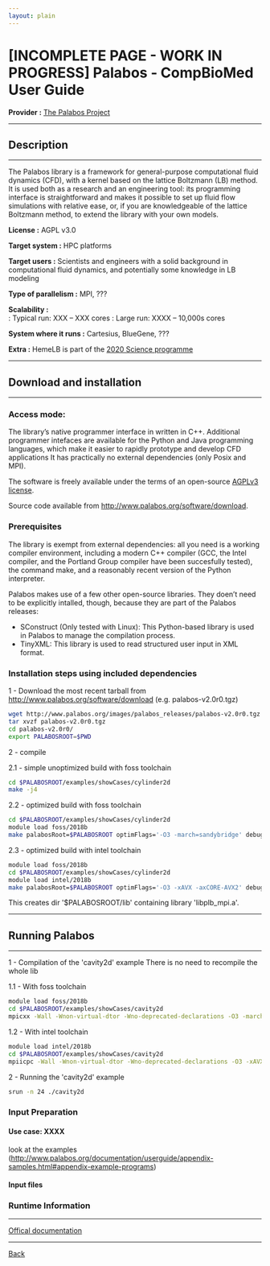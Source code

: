 ```yaml
---
layout: plain
---
```


# [INCOMPLETE PAGE - WORK IN PROGRESS] Palabos - CompBioMed User Guide

**Provider :** [The Palabos Project ](http://www.palabos.org/index.php)

---
## Description
---
The Palabos library is a framework for general-purpose computational fluid dynamics (CFD), with a kernel based on the lattice Boltzmann (LB) method. It is used both as a research and an engineering tool: its programming interface is straightforward and makes it possible to set up fluid flow simulations with relative ease, or, if you are knowledgeable of the lattice Boltzmann method, to extend the library with your own models.

**License :** AGPL v3.0

**Target system :**  HPC platforms

**Target users :** Scientists and engineers with a solid background in computational fluid dynamics, and potentially some knowledge in LB modeling

**Type of parallelism :** MPI, ???

**Scalability :**	
: Typical run: XXX – XXX cores
: Large run: XXXX – 10,000s cores

**System where it runs :** Cartesius, BlueGene, ???

**Extra :** HemeLB is part of the [2020 Science programme](http://www.2020science.net/software/hemelb.html)

---
## Download and installation
---

### Access mode:

The library’s native programmer interface in written in C++.
Additional programmer intefaces are available for the Python and Java programming languages, which make it easier to rapidly prototype and develop CFD applications
It has practically no external dependencies (only Posix and MPI).

The software is freely available under the terms of an open-source [AGPLv3 license](https://www.gnu.org/licenses/agpl-3.0.html).


Source code available from http://www.palabos.org/software/download.

### Prerequisites

The library is exempt from external dependencies: all you need is a working compiler environment, including a modern C++ compiler (GCC, the Intel compiler, and the Portland Group compiler have been succesfully tested), the command make, and a reasonably recent version of the Python interpreter.

Palabos makes use of a few other open-source libraries. They doen’t need to be explicitly intalled, though, because they are part of the Palabos releases:
- SConstruct (Only tested with Linux): This Python-based library is used in Palabos to manage the compilation process.
- TinyXML: This library is used to read structured user input in XML format.

### Installation steps using included dependencies

1 - Download the most recent tarball from http://www.palabos.org/software/download (e.g. palabos-v2.0r0.tgz)
```bash
wget http://www.palabos.org/images/palabos_releases/palabos-v2.0r0.tgz
tar xvzf palabos-v2.0r0.tgz
cd palabos-v2.0r0/
export PALABOSROOT=$PWD
```

2 - compile

2.1 - simple unoptimized build with foss toolchain
```bash
cd $PALABOSROOT/examples/showCases/cylinder2d
make -j4
```

2.2 - optimized build with foss toolchain
```bash
cd $PALABOSROOT/examples/showCases/cylinder2d
module load foss/2018b
make palabosRoot=$PALABOSROOT optimFlags='-O3 -march=sandybridge' debug='false' 'SMPparallel=true' 'serialCXX=g++' 'parallelCXX=mpic++' -j4
```

2.3 - optimized build with intel toolchain
```bash
module load foss/2018b
cd $PALABOSROOT/examples/showCases/cylinder2d
module load intel/2018b
make palabosRoot=$PALABOSROOT optimFlags='-O3 -xAVX -axCORE-AVX2' debug='false' 'SMPparallel=true' 'serialCXX=icpc' 'parallelCXX=mpiicpc' -j4
```

This creates dir '$PALABOSROOT/lib' containing library 'libplb_mpi.a'.

---
## Running Palabos
---

1 - Compilation of the 'cavity2d' example
There is no need to recompile the whole lib

1.1 - With foss toolchain
```bash
module load foss/2018b
cd $PALABOSROOT/examples/showCases/cavity2d
mpicxx -Wall -Wnon-virtual-dtor -Wno-deprecated-declarations -O3 -march=sandybridge -DPLB_MPI_PARALLEL -DPLB_SMP_PARALLEL -DPLB_USE_POSIX -I$PALABOSROOT/src -I$PALABOSROOT/externalLibraries -o cavity2d cavity2d.cpp -L$PALABOSROOT/lib/ -lplb_mpi
```

1.2 - With intel toolchain
```bash
module load intel/2018b
cd $PALABOSROOT/examples/showCases/cavity2d
mpiicpc -Wall -Wnon-virtual-dtor -Wno-deprecated-declarations -O3 -xAVX -axCORE-AVX2 -DPLB_MPI_PARALLEL -DPLB_SMP_PARALLEL -DPLB_USE_POSIX -I$PALABOSROOT/src -I$PALABOSROOT/externalLibraries -o cavity2d cavity2d.cpp -L$PALABOSROOT/lib/ -lplb_mpi
```

2 - Running the 'cavity2d' example
```bash
srun -n 24 ./cavity2d
```

### Input Preparation

#### Use case: XXXX
look at the examples (http://www.palabos.org/documentation/userguide/appendix-samples.html#appendix-example-programs)

#### Input files

### Runtime Information


---

[Offical documentation](http://www.palabos.org/documentation/userguide/)

---

[Back](../..)
